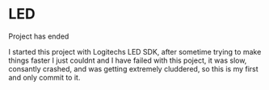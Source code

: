 # LED
Project has ended


I started this project with Logitechs LED SDK, after sometime trying to make things faster I just couldnt and I have failed with this poject, 
it was slow, consantly crashed, and was getting extremely cluddered, so this is my first and only commit to it. 
